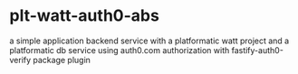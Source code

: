 # plt-watt-auth0-abs
a simple application backend service with a platformatic watt project and a platformatic db service using auth0.com authorization with fastify-auth0-verify package plugin
